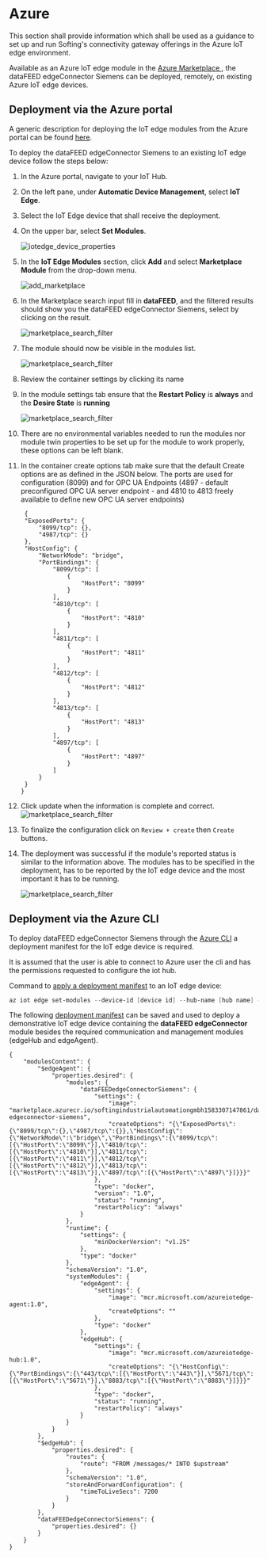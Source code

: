 # Azure

This section shall provide information which shall be used as a guidance to set up and run Softing's connectivity gateway offerings in the Azure IoT edge environment.

Available as an Azure IoT edge module in the [Azure Marketplace ](https://azuremarketplace.microsoft.com/marketplace/apps/softingindustrialautomationgmbh1583307147861.softing-datafeed-edgeconnector-siemens?tab=Overview), the dataFEED edgeConnector Siemens can be deployed, remotely, on existing Azure IoT edge devices.



## Deployment via the Azure portal

A generic description for deploying the IoT edge modules from the Azure portal can be found [here](https://docs.microsoft.com/azure/iot-edge/how-to-deploy-modules-portal). 

To deploy the dataFEED edgeConnector Siemens to an existing IoT edge device follow the steps below:

1. In the Azure portal, navigate to your IoT Hub.

1. On the left pane, under **Automatic Device Management**, select **IoT Edge**.

1. Select the IoT Edge device that shall receive the deployment.

1. On the upper bar, select **Set Modules**.

   ![iotedge_device_properties](./images/iotedge_device_properties.png)

1. In the **IoT Edge Modules** section, click **Add** and select **Marketplace Module** from the drop-down menu.

   ![add_marketplace](./images/add_marketplace.png)

1. In the Marketplace search input fill in **dataFEED**, and the filtered results should show you the dataFEED edgeConnector Siemens, select by clicking on the result.

   ![marketplace_search_filter](./images/marketplace_search_filter.png)

1. The module should now be visible in the modules list.

   ![marketplace_search_filter](./images/modules_info.png)
   
1. Review the container settings by clicking its name

1. In the module settings tab ensure that the **Restart Policy** is **always** and the **Desire State** is **running**
    
    ![marketplace_search_filter](./images/module_settings.png)

1. There are no environmental variables needed to run the modules nor module twin properties to be set up for the module to work properly, these options can be left blank.

1. In the container create options tab make sure that the default Create options are as defined in the JSON below. The ports are used for configuration (8099) and for OPC UA Endpoints (4897 - default preconfigured OPC UA server endpoint - and 4810 to 4813 freely available to define new OPC UA server endpoints) 
   ```
    {
    "ExposedPorts": {
        "8099/tcp": {},
        "4987/tcp": {}
    },
    "HostConfig": {
        "NetworkMode": "bridge",
        "PortBindings": {
            "8099/tcp": [
                {
                    "HostPort": "8099"
                }
            ],
            "4810/tcp": [
                {
                    "HostPort": "4810"
                }
            ],
            "4811/tcp": [
                {
                    "HostPort": "4811"
                }
            ],
            "4812/tcp": [
                {
                    "HostPort": "4812"
                }
            ],
            "4813/tcp": [
                {
                    "HostPort": "4813"
                }
            ],
            "4897/tcp": [
                {
                    "HostPort": "4897"
                }
            ]
        }
    }
   }
   ```

1.	Click update when the information is complete and correct.
    ![marketplace_search_filter](./images/module_update.png)

1.	To finalize the configuration click on ```Review + create``` then ```Create``` buttons.

1.	The deployment was successful if the module's reported status is similar to the information above. The modules has to be specified in the deployment, has to be reported by the IoT edge device and the most important it has to be running.

    ![marketplace_search_filter](./images/module_status.png)
    
## Deployment via the Azure CLI

To deploy dataFEED edgeConnector Siemens through the [Azure CLI](https://docs.microsoft.com/cli/azure/install-azure-cli?view=azure-cli-latest) a deployment manifest for the IoT edge device is required.

It is assumed that the user is able to connect to Azure user the cli and has the permissions requested to configure the iot hub.

Command to [apply a deployment manifest](https://docs.microsoft.com/azure/iot-edge/how-to-deploy-modules-cli#deploy-to-your-device) to an IoT edge device:

```powershell
az iot edge set-modules --device-id [device id] --hub-name [hub name] --content [file path]
```

The following [deployment manifest](./deployment_demo.json) can be saved and used to deploy a demonstrative IoT edge device containing the **dataFEED edgeConnector** module besides the required  communication  and management modules (edgeHub and edgeAgent).

```
{
    "modulesContent": {
        "$edgeAgent": {
            "properties.desired": {
                "modules": {
                    "dataFEEDedgeConnectorSiemens": {
                        "settings": {
                            "image": "marketplace.azurecr.io/softingindustrialautomationgmbh1583307147861/datafeed-edgeconnector-siemens",
                            "createOptions": "{\"ExposedPorts\":{\"8099/tcp\":{},\"4987/tcp\":{}},\"HostConfig\":{\"NetworkMode\":\"bridge\",\"PortBindings\":{\"8099/tcp\":[{\"HostPort\":\"8099\"}],\"4810/tcp\":[{\"HostPort\":\"4810\"}],\"4811/tcp\":[{\"HostPort\":\"4811\"}],\"4812/tcp\":[{\"HostPort\":\"4812\"}],\"4813/tcp\":[{\"HostPort\":\"4813\"}],\"4897/tcp\":[{\"HostPort\":\"4897\"}]}}}"
                        },
                        "type": "docker",
                        "version": "1.0",
                        "status": "running",
                        "restartPolicy": "always"
                    }
                },
                "runtime": {
                    "settings": {
                        "minDockerVersion": "v1.25"
                    },
                    "type": "docker"
                },
                "schemaVersion": "1.0",
                "systemModules": {
                    "edgeAgent": {
                        "settings": {
                            "image": "mcr.microsoft.com/azureiotedge-agent:1.0",
                            "createOptions": ""
                        },
                        "type": "docker"
                    },
                    "edgeHub": {
                        "settings": {
                            "image": "mcr.microsoft.com/azureiotedge-hub:1.0",
                            "createOptions": "{\"HostConfig\":{\"PortBindings\":{\"443/tcp\":[{\"HostPort\":\"443\"}],\"5671/tcp\":[{\"HostPort\":\"5671\"}],\"8883/tcp\":[{\"HostPort\":\"8883\"}]}}}"
                        },
                        "type": "docker",
                        "status": "running",
                        "restartPolicy": "always"
                    }
                }
            }
        },
        "$edgeHub": {
            "properties.desired": {
                "routes": {
                    "route": "FROM /messages/* INTO $upstream"
                },
                "schemaVersion": "1.0",
                "storeAndForwardConfiguration": {
                    "timeToLiveSecs": 7200
                }
            }
        },
        "dataFEEDedgeConnectorSiemens": {
            "properties.desired": {}
        }
    }
}
```